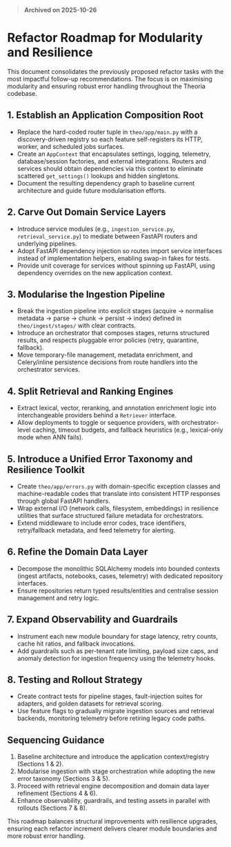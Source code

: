 > **Archived on 2025-10-26**

# Refactor Roadmap for Modularity and Resilience

This document consolidates the previously proposed refactor tasks with the most impactful follow-up recommendations. The focus is on maximising modularity and ensuring robust error handling throughout the Theoria codebase.

## 1. Establish an Application Composition Root
- Replace the hard-coded router tuple in `theo/app/main.py` with a discovery-driven registry so each feature self-registers its HTTP, worker, and scheduled jobs surfaces.
- Create an `AppContext` that encapsulates settings, logging, telemetry, database/session factories, and external integrations. Routers and services should obtain dependencies via this context to eliminate scattered `get_settings()` lookups and hidden singletons.
- Document the resulting dependency graph to baseline current architecture and guide future modularisation efforts.

## 2. Carve Out Domain Service Layers
- Introduce service modules (e.g., `ingestion_service.py`, `retrieval_service.py`) to mediate between FastAPI routers and underlying pipelines.
- Adopt FastAPI dependency injection so routes import service interfaces instead of implementation helpers, enabling swap-in fakes for tests.
- Provide unit coverage for services without spinning up FastAPI, using dependency overrides on the new application context.

## 3. Modularise the Ingestion Pipeline
- Break the ingestion pipeline into explicit stages (acquire → normalise metadata → parse → chunk → persist → index) defined in `theo/ingest/stages/` with clear contracts.
- Introduce an orchestrator that composes stages, returns structured results, and respects pluggable error policies (retry, quarantine, fallback).
- Move temporary-file management, metadata enrichment, and Celery/inline persistence decisions from route handlers into the orchestrator services.

## 4. Split Retrieval and Ranking Engines
- Extract lexical, vector, reranking, and annotation enrichment logic into interchangeable providers behind a `Retriever` interface.
- Allow deployments to toggle or sequence providers, with orchestrator-level caching, timeout budgets, and fallback heuristics (e.g., lexical-only mode when ANN fails).

## 5. Introduce a Unified Error Taxonomy and Resilience Toolkit
- Create `theo/app/errors.py` with domain-specific exception classes and machine-readable codes that translate into consistent HTTP responses through global FastAPI handlers.
- Wrap external I/O (network calls, filesystem, embeddings) in resilience utilities that surface structured failure metadata for orchestrators.
- Extend middleware to include error codes, trace identifiers, retry/fallback metadata, and feed telemetry for alerting.

## 6. Refine the Domain Data Layer
- Decompose the monolithic SQLAlchemy models into bounded contexts (ingest artifacts, notebooks, cases, telemetry) with dedicated repository interfaces.
- Ensure repositories return typed results/entities and centralise session management and retry logic.

## 7. Expand Observability and Guardrails
- Instrument each new module boundary for stage latency, retry counts, cache hit ratios, and fallback invocations.
- Add guardrails such as per-tenant rate limiting, payload size caps, and anomaly detection for ingestion frequency using the telemetry hooks.

## 8. Testing and Rollout Strategy
- Create contract tests for pipeline stages, fault-injection suites for adapters, and golden datasets for retrieval scoring.
- Use feature flags to gradually migrate ingestion sources and retrieval backends, monitoring telemetry before retiring legacy code paths.

## Sequencing Guidance
1. Baseline architecture and introduce the application context/registry (Sections 1 & 2).
2. Modularise ingestion with stage orchestration while adopting the new error taxonomy (Sections 3 & 5).
3. Proceed with retrieval engine decomposition and domain data layer refinement (Sections 4 & 6).
4. Enhance observability, guardrails, and testing assets in parallel with rollouts (Sections 7 & 8).

This roadmap balances structural improvements with resilience upgrades, ensuring each refactor increment delivers clearer module boundaries and more robust error handling.
